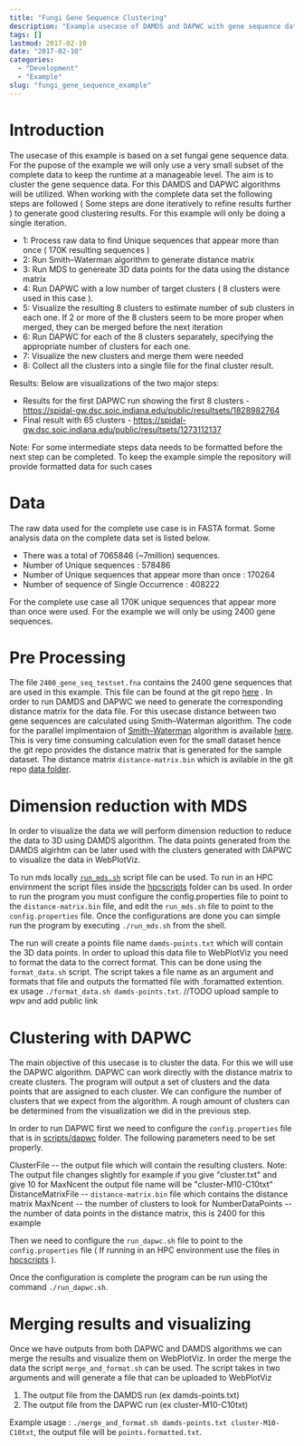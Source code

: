 ```yaml
---
title: "Fungi Gene Sequence Clustering"
description: "Example usecase of DAMDS and DAPWC with gene sequence data for clustering"
tags: []
lastmod: 2017-02-10
date: "2017-02-10"
categories:
  - "Development"
  - "Example"
slug: "fungi_gene_sequence_example"
---
```



# Introduction

 The usecase of this example is based on a set fungal gene sequence data. For the pupose of the example we will only use a very small subset of the complete data to
 keep the runtime at a manageable level. The aim is to cluster the gene sequence data. For this DAMDS and DAPWC algorithms will be utilized. When working with the complete data set the 
 following steps are followed ( Some steps are done iteratively to refine results further ) to generate good clustering results. For this example will only be doing a single iteration.
 
 
 * 1: Process raw data to find Unique sequences that appear more than once ( 170K resulting sequences ) 
 * 2: Run Smith–Waterman algorithm to generate distance matrix
 * 3: Run MDS to genereate 3D data points for the data using the distance matrix
 * 4: Run DAPWC with a low number of target clusters ( 8 clusters were used in this case ). 
 * 5: Visualize the resulting 8 clusters to estimate number of sub clusters in each one. If 2 or more of the 8 clusters seem to be more proper when merged, they can be merged before the next iteration
 * 6: Run DAPWC for each of the 8 clusters separately, specifying the appropriate number of clusters for each one. 
 * 7: Visualize the new clusters and merge them were needed
 * 8: Collect all the clusters into a single file for the final cluster result.
 
 Results: Below are visualizations of the two major steps:
 
 
 * Results for the first DAPWC run showing the first 8 clusters - https://spidal-gw.dsc.soic.indiana.edu/public/resultsets/1828982764 
 * Final result with 65 clusters - https://spidal-gw.dsc.soic.indiana.edu/public/resultsets/1273112137
 
 Note: For some intermediate steps data needs to be formatted before the next step can be completed. To keep the example simple the repository will provide formatted data for such cases

# Data

The raw data used for the complete use case is in FASTA format. Some analysis data on the complete data set is listed below.

   * There was a total of 7065846 (~7million) sequences.
   * Number of Unique sequences : 578486
   * Number of Unique sequences that appear more than once  : 170264
   * Number of sequence of Single Occurrence  : 408222
   
For the complete use case all 170K unique sequences that appear more than once were used. For the example we will only be using 2400 gene sequences.

# Pre Processing

The file `2400_gene_seq_testset.fna` contains the 2400 gene sequences that are used in this example. This file can be found at the git repo [here](https://github.com/DSC-SPIDAL/applications/tree/master/fungi-gene-sequence/data) . In order to run DAMDS and DAPWC we need to
generate the corresponding distance matrix for the data file. For this usecase distance between two gene sequences are calculated using Smith–Waterman algorithm. The code for the parallel implmentaion of [Smith–Waterman](https://github.com/DSC-SPIDAL/csharp/tree/master/SalsaTPL/Salsa.SmithWatermanMS) algorithm is available 
[here](https://github.com/DSC-SPIDAL/csharp/tree/master/SalsaTPL/Salsa.SmithWatermanMS). This is very time consuming calculation even for the small dataset hence the git repo provides the distance matrix that is generated for the sample dataset.
The distance matrix `distance-matrix.bin` which is avilable in the git repo [data folder](https://github.com/DSC-SPIDAL/applications/tree/master/fungi-gene-sequence/data).

# Dimension reduction with MDS

In order to visualize the data we will perform dimension reduction to reduce the data to 3D using DAMDS algorithm. The data points generated from the DAMDS algirhtm can be later used with the clusters generated
with DAPWC to visualize the data in WebPlotViz. 

To run mds locally [`run_mds.sh`](https://github.com/DSC-SPIDAL/applications/tree/master/fungi-gene-sequence/scripts/damds) script file can be used. To run in an HPC envirnment the script files inside the [hpcscripts](https://github.com/DSC-SPIDAL/applications/tree/master/fungi-gene-sequence/scripts/damds/hpcscripts) folder can bs used.
In order to run the program you must configure the config.properties file to point to the `distance-matrix.bin` file, and edit the `run_mds.sh` file to point to the `config.properties` file. Once the configurations are
done you can simple run the program by executing `./run_mds.sh` from the shell.

The run will create a points file name `damds-points.txt` which will contain the 3D data points. In order to upload this data file to WebPlotViz you need to format the data to the correct format. This can be
done using the `format_data.sh` script. The script takes a file name as an argument and formats that file and outputs the formatted file with .foramatted extention. ex usage `./format_data.sh damds-points.txt`.
//TODO upload sample to wpv and add public link

# Clustering with DAPWC

The main objective of this usecase is to cluster the data. For this we will use the DAPWC algorithm. DAPWC can work directly with the distance matrix to create clusters. The program will output a set of clusters
and the data points that are assigned to each cluster. We can configure the number of clusters that we expect from the algorithm. A rough amount of clusters can be determined from the visualization we did in the
previous step. 

In order to run DAPWC first we need to configure the `config.properties` file that is in [scripts/dapwc](https://github.com/DSC-SPIDAL/applications/tree/master/fungi-gene-sequence/scripts/dapwc) folder. The following parameters need to be set properly.

ClusterFile -- the output file which will contain the resulting clusters. Note: The output file changes slightly for example if you give "cluster.txt" and give 10 for MaxNcent the output file name will be "cluster-M10-C10txt"
DistanceMatrixFile -- `distance-matrix.bin` file which contains the distance matrix
MaxNcent -- the number of clusters to look for
NumberDataPoints -- the number of data points in the distance matrix, this is 2400 for this example

Then we need to configure the `run_dapwc.sh` file to point to the `config.properties` file ( If running in an HPC environment use the files in [hpcscripts](https://github.com/DSC-SPIDAL/applications/tree/master/fungi-gene-sequence/scripts/dapwc/hpcscripts) ).

Once the configuration is complete the program can be run using the command `./run_dapwc.sh`. 

# Merging results and visualizing

Once we have outputs from both DAPWC and DAMDS algorithms we can merge the results and visualize them on WebPlotViz. In order the merge the data the script `merge_and_format.sh` can be used. The script takes in 
two arguments and will generate a file that can be uploaded to WebPlotViz

1. The output file from the DAMDS run (ex damds-points.txt)
2. The output file from the DAPWC run (ex cluster-M10-C10txt)

Example usage :  `./merge_and_format.sh damds-points.txt cluster-M10-C10txt`, the output file will be `points.formatted.txt`.
 




